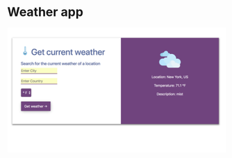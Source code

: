 # Weather app

![Screenshot](https://github.com/Sosodope/weather-app/blob/master/src/assets/preview.png)
